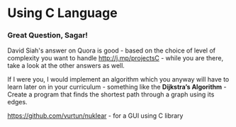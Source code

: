 # Using C Language 

### Great Question, Sagar!   
David Siah's answer on Quora is good - based on the choice of level of complexity you want to handle http://j.mp/projectsC  - while you are there, take a look at the other answers as well. 

If I were you, I would implement an algorithm which you anyway will have to learn later on in your curriculum - something like the **Dijkstra’s Algorithm** - Create a program that finds the shortest path through a graph using its edges.

https://github.com/vurtun/nuklear - for a GUI using C library
